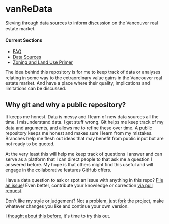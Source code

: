 # vanReData
Sieving through data sources to inform discussion on the Vancouver real estate market.

#### Current Sections

* [FAQ](https://github.com/mountainMath/vanReData/blob/master/Questions.md)
* [Data Sources](https://github.com/mountainMath/vanReData/blob/master/DataSources.md)
* [Zoning and Land Use Primer](https://github.com/mountainMath/vanReData/blob/master/ZoningLandUse.md)

The idea behind this repository is for me to keep track of data or analyses relating in some way to the extraordinary
value gains in the Vancouver real estate market. And have a place where their quality, implications and limitations can
be discussed.


## Why git and why a public repository?
It keeps me honest. Data is messy and I learn of new data sources all the time. I misunderstand data. I get stuff wrong.
Git helps me keep track of my data and arguments, and allows me to refine these over time. A public repository keeps me
honest and makes sure I learn from my mistakes. Branches help me flesh out ideas that may benefit from public input but
are not ready to be quoted.

At the very least this will help me keep track of questions I answer and can serve as a platform that I can direct people
to that ask me a question I answered before. My hope is that others might find this useful and will engage in the
collaborative features GitHub offers.

Have a data question to ask or spot an issue with anything in this repo?
[File an issue](https://github.com/mountainMath/vanReData/issues/new)! Even
better, contribute your knowledge or correction [via pull request](https://github.com/mountainMath/vanReData/pull/new/master).

Don't like my style or judgement? Not a problem, just [fork](https://github.com/mountainMath/vanReData#fork-destination-box)
the project, make whatever changes you like and continue your own version.

I [thought about this before](http://doodles.mountainmath.ca/blog/2016/02/01/loss-of-character/), it's time to try this out. 

